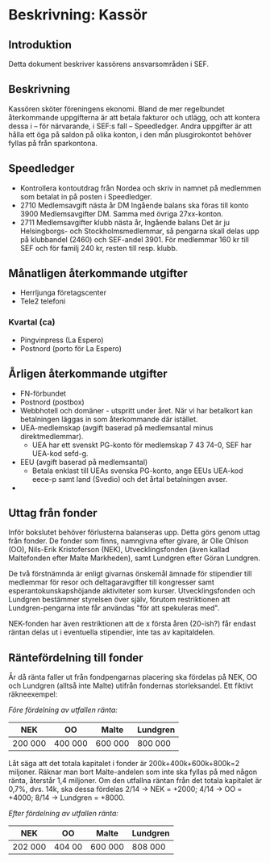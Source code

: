 # Beskrivning: Kassör

## Introduktion

Detta dokument beskriver kassörens ansvarsområden i SEF.

## Beskrivning

Kassören sköter föreningens ekonomi. Bland de mer regelbundet återkommande uppgifterna är att betala fakturor och utlägg, och att kontera dessa i &ndash; för närvarande, i SEF:s fall &ndash; Speedledger. Andra uppgifter är att hålla ett öga på saldon på olika konton, i den mån plusgirokontot behöver fyllas på från sparkontona.

## Speedledger

* Kontrollera kontoutdrag från Nordea och skriv in namnet på medlemmen som betalat in på posten i Speedledger.
* 2710 Medlemsavgift nästa år DM Ingående balans ska föras till konto 3900 Medlemsavgifter DM. Samma med övriga 27xx-konton.
* 2711 Medlemsavgifter klubb nästa år, Ingående balans Det är ju Helsingborgs- och Stockholmsmedlemmar, så pengarna skall delas upp på klubbandel  (2460) och SEF-andel 3901. För medlemmar 160 kr till SEF och för familj  240 kr, resten till resp. klubb. 



## Månatligen återkommande utgifter

* Herrljunga företagscenter
* Tele2 telefoni

### Kvartal (ca)

* Pingvinpress (La Espero)
* Postnord (porto för La Espero)

## Årligen återkommande utgifter

* FN-förbundet
* Postnord (postbox)
* Webbhotell och domäner - utspritt under året. När vi har betalkort kan betalningen läggas in som återkommande där istället.
* UEA-medlemskap (avgift baserad på medlemsantal minus direktmedlemmar).
  * UEA har ett svenskt PG-konto för medlemskap 7 43 74-0, SEF har UEA-kod sefd-g.
* EEU (avgift baserad på medlemsantal)
  * Betala enklast till UEAs svenska PG-konto, ange EEUs UEA-kod eece-p samt land (Svedio) och det årtal betalningen avser.
* 

## Uttag från fonder

Inför bokslutet behöver förlusterna balanseras upp. Detta görs genom uttag från fonder. De fonder som finns, namngivna efter givare, är Olle Ohlson (OO), Nils-Erik Kristoferson (NEK), Utvecklingsfonden (även kallad Maltefonden efter Malte Markheden), samt Lundgren efter Göran Lundgren.

De två förstnämnda är enligt givarnas önskemål ämnade för stipendier till medlemmar för resor och deltagaravgifter till kongresser samt esperantokunskapshöjande aktiviteter som kurser. Utvecklingsfonden och Lundgren bestämmer styrelsen över själv, förutom restriktionen att Lundgren-pengarna inte får användas "för att spekuleras med".

NEK-fonden har även restriktionen att de x första åren (20-ish?) får endast räntan delas ut i eventuella stipendier, inte tas av kapitaldelen.

## Räntefördelning till fonder

År då ränta faller ut från fondpengarnas placering ska fördelas på NEK, OO och Lundgren (alltså inte Malte) utifrån fondernas storleksandel. Ett fiktivt räkneexempel:

_Före fördelning av utfallen ränta:_

| NEK     | OO      | Malte   | Lundgren |
| ------- | ------- | ------- | -------- |
| 200 000 | 400 000 | 600 000 | 800 000  |

Låt säga att det totala kapitalet i fonder är 200k+400k+600k+800k=2 miljoner. Räknar man bort Malte-andelen som inte ska fyllas på med någon ränta, återstår 1,4 miljoner. Om den utfallna räntan från det totala kapitalet är 0,7%, dvs. 14k, ska dessa fördelas 2/14 &rarr; NEK = +2000; 4/14 &rarr; OO = +4000; 8/14 &rarr; Lundgren = +8000.

_Efter fördelning av utfallen ränta:_

| NEK     | OO     | Malte   | Lundgren |
| ------- | ------ | ------- | -------- |
| 202 000 | 404 00 | 600 000 | 808 000  |